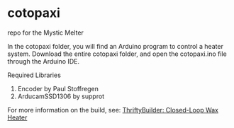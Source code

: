 # cotopaxi
repo for the Mystic Melter

In the cotopaxi folder, you will find an Arduino program to control a heater system. Download the entire cotopaxi folder, and open the cotopaxi.ino file through the Arduino IDE.

Required Libraries
1. Encoder by Paul Stoffregen
2. ArducamSSD1306 by supprot


For more information on the build, see:
[ThriftyBuilder: Closed-Loop Wax Heater](https://www.thriftybuilder.dev/post/closed-loop-heater-for-melting-wax)
